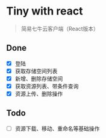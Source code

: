 # Tiny with react

> 简易七牛云客户端（React版本）

## Done

* [x] 登陆
* [x] 获取存储空间列表
* [x] 新增、删除存储空间
* [x] 获取资源列表、带条件查询
* [x] 资源上传、删除操作

## Todo

* [ ] 资源下载、移动、重命名等基础操作